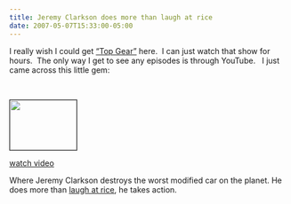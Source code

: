 ```yaml
---
title: Jeremy Clarkson does more than laugh at rice
date: 2007-05-07T15:33:00-05:00
---
```

I really wish I could get [&#8220;Top Gear&#8221;](http://www.topgear.com/) here.  I can just watch that show for hours.  The only way I get to see any episodes is through YouTube.   I just came across this little gem:

 

<div>
  <a href="http://www.youtube.com/watch?v=kIf-0S48WM0"><img loading="lazy" height="90" src="https://i2.wp.com/img.youtube.com/vi/kIf-0S48WM0/2.jpg?resize=120%2C90" width="120" border="1"  /></a> </p> 
  
  <div>
    <a href="http://www.youtube.com/watch?v=kIf-0S48WM0">watch video</a>
  </div>
</div>

Where Jeremy Clarkson destroys the worst modified car on the planet. He does more than [laugh at rice](http://www.laughatrice.com/), he takes action.
